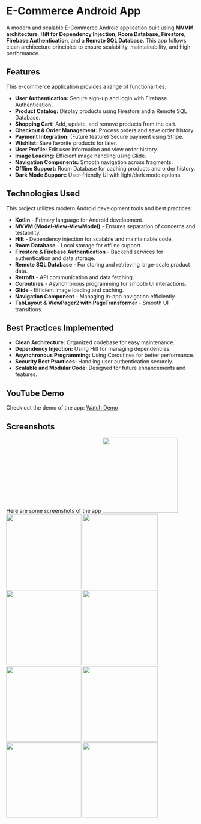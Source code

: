 # E-Commerce Android App

A modern and scalable E-Commerce Android application built using **MVVM architecture**, **Hilt for Dependency Injection**, **Room Database**, **Firestore**, **Firebase Authentication**, and a **Remote SQL Database**. This app follows clean architecture principles to ensure scalability, maintainability, and high performance.

## Features

This e-commerce application provides a range of functionalities:

- **User Authentication:** Secure sign-up and login with Firebase Authentication.
- **Product Catalog:** Display products using Firestore and a Remote SQL Database.
- **Shopping Cart:** Add, update, and remove products from the cart.
- **Checkout & Order Management:** Process orders and save order history.
- **Payment Integration:** (Future feature) Secure payment using Stripe.
- **Wishlist:** Save favorite products for later.
- **User Profile:** Edit user information and view order history.
- **Image Loading:** Efficient image handling using Glide.
- **Navigation Components:** Smooth navigation across fragments.
- **Offline Support:** Room Database for caching products and order history.
- **Dark Mode Support:** User-friendly UI with light/dark mode options.

## Technologies Used

This project utilizes modern Android development tools and best practices:

- **Kotlin** - Primary language for Android development.
- **MVVM (Model-View-ViewModel)** - Ensures separation of concerns and testability.
- **Hilt** - Dependency injection for scalable and maintainable code.
- **Room Database** - Local storage for offline support.
- **Firestore & Firebase Authentication** - Backend services for authentication and data storage.
- **Remote SQL Database** - For storing and retrieving large-scale product data.
- **Retrofit** - API communication and data fetching.
- **Coroutines** - Asynchronous programming for smooth UI interactions.
- **Glide** - Efficient image loading and caching.
- **Navigation Component** - Managing in-app navigation efficiently.
- **TabLayout & ViewPager2 with PageTransformer** - Smooth UI transitions.

## Best Practices Implemented

- **Clean Architecture:** Organized codebase for easy maintenance.
- **Dependency Injection:** Using Hilt for managing dependencies.
- **Asynchronous Programming:** Using Coroutines for better performance.
- **Security Best Practices:** Handling user authentication securely.
- **Scalable and Modular Code:** Designed for future enhancements and features.

## YouTube Demo

Check out the demo of the app: [Watch Demo](https://youtu.be/lxqeEpt1D5o?si=IUsclAQy-SeLqtP-)

## Screenshots

Here are some screenshots of the app
<img src="https://github.com/user-attachments/assets/1ef0130c-8564-43fe-a083-002d4b80a756" width="200">
<img src="https://github.com/user-attachments/assets/e640a1d9-90f8-4390-af91-a9b741fe9b40" width="200">
<img src="https://github.com/user-attachments/assets/c2b207dd-2fff-4fdb-b763-02f707c1f529" width="200">
<img src="https://github.com/user-attachments/assets/7a9940e1-a724-4336-9d64-b0067a9e6df6" width="200">
<img src="https://github.com/user-attachments/assets/b46c342a-9993-4708-8f58-e81b7467c0ed" width="200">
<img src="https://github.com/user-attachments/assets/8bdd1cc0-5141-4f53-a95f-14ee69ee8ccc" width="200">
<img src="https://github.com/user-attachments/assets/28ce965a-d617-4c2d-8c1e-da8b662b1ea4" width="200">
<img src="https://github.com/user-attachments/assets/4bfd0c79-c444-4563-b7c9-4830179e53e8" width="200">
<img src="https://github.com/user-attachments/assets/83fac547-c5d6-4b17-af52-81932ad331f6" width="200">

